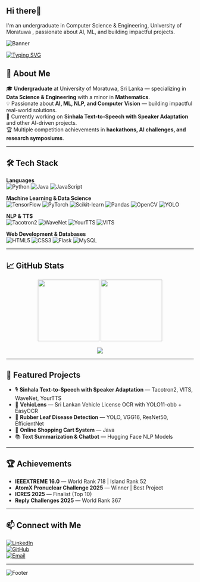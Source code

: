 ## Hi there👋
I'm an undergraduate in Computer Science & Engineering, University of Moratuwa , passionate about AI, ML, and building impactful projects.


<!-- Banner -->
![Banner](https://capsule-render.vercel.app/api?type=waving&color=0:00c6ff,100:0072ff&height=200&section=header&text=Hi%20I'm%20Yasindu%20Liyanage%20👋&fontSize=40&fontColor=ffffff&animation=fadeIn&fontAlignY=35)

<!-- Typing Effect -->
[![Typing SVG](https://readme-typing-svg.herokuapp.com?size=24&color=F7A51D&center=true&vCenter=true&lines=AI+Engineer;Machine+Learning+Developer;Data+Scientist;Computer+Vision+Enthusiast;TTS+Researcher)](https://git.io/typing-svg)

## 🚀 About Me  
🎓 **Undergraduate** at University of Moratuwa, Sri Lanka — specializing in **Data Science & Engineering** with a minor in **Mathematics**.  
💡 Passionate about **AI, ML, NLP, and Computer Vision** — building impactful real-world solutions.  
🌱 Currently working on **Sinhala Text-to-Speech with Speaker Adaptation** and other AI-driven projects.  
🏆 Multiple competition achievements in **hackathons, AI challenges, and research symposiums**.  

---

## 🛠 Tech Stack  

**Languages**  
![Python](https://img.shields.io/badge/-Python-3776AB?logo=python&logoColor=white&style=for-the-badge)
![Java](https://img.shields.io/badge/-Java-007396?logo=java&logoColor=white&style=for-the-badge)
![JavaScript](https://img.shields.io/badge/-JavaScript-F7DF1E?logo=javascript&logoColor=black&style=for-the-badge)

**Machine Learning & Data Science**  
![TensorFlow](https://img.shields.io/badge/-TensorFlow-FF6F00?logo=tensorflow&logoColor=white&style=for-the-badge)
![PyTorch](https://img.shields.io/badge/-PyTorch-EE4C2C?logo=pytorch&logoColor=white&style=for-the-badge)
![Scikit-learn](https://img.shields.io/badge/-ScikitLearn-F7931E?logo=scikit-learn&logoColor=white&style=for-the-badge)
![Pandas](https://img.shields.io/badge/-Pandas-150458?logo=pandas&logoColor=white&style=for-the-badge)
![OpenCV](https://img.shields.io/badge/-OpenCV-5C3EE8?logo=opencv&logoColor=white&style=for-the-badge)
![YOLO](https://img.shields.io/badge/-YOLO-00FFFF?style=for-the-badge)

**NLP & TTS**  
![Tacotron2](https://img.shields.io/badge/-Tacotron2-blueviolet?style=for-the-badge)
![WaveNet](https://img.shields.io/badge/-WaveNet-FF69B4?style=for-the-badge)
![YourTTS](https://img.shields.io/badge/-YourTTS-800080?style=for-the-badge)
![VITS](https://img.shields.io/badge/-VITS-FF4500?style=for-the-badge)

**Web Development & Databases**  
![HTML5](https://img.shields.io/badge/-HTML5-E34F26?logo=html5&logoColor=white&style=for-the-badge)
![CSS3](https://img.shields.io/badge/-CSS3-1572B6?logo=css3&logoColor=white&style=for-the-badge)
![Flask](https://img.shields.io/badge/-Flask-000000?logo=flask&logoColor=white&style=for-the-badge)
![MySQL](https://img.shields.io/badge/-MySQL-4479A1?logo=mysql&logoColor=white&style=for-the-badge)

---

## 📈 GitHub Stats  

<p align="center">
  <img src="https://github-readme-stats.vercel.app/api?username=Yasindu-Liyanage&show_icons=true&theme=radical" height="165"/>
  <img src="https://github-readme-streak-stats.herokuapp.com?user=Yasindu-Liyanage&theme=radical&hide_border=true" height="165"/>
</p>

<p align="center">
  <img src="https://github-readme-stats.vercel.app/api/top-langs/?username=Yasindu-Liyanage&layout=compact&theme=radical"/>
</p>

---

## 🌟 Featured Projects  
- 🎙 **Sinhala Text-to-Speech with Speaker Adaptation** — Tacotron2, VITS, WaveNet, YourTTS  
- 🚗 **VehicLens** — Sri Lankan Vehicle License OCR with YOLO11-obb + EasyOCR  
- 🌿 **Rubber Leaf Disease Detection** — YOLO, VGG16, ResNet50, EfficientNet  
- 🛒 **Online Shopping Cart System** — Java  
- 📚 **Text Summarization & Chatbot** — Hugging Face NLP Models  

---

## 🏆 Achievements  
- **IEEEXTREME 16.0** — World Rank 718 | Island Rank 52  
- **AtomX Pronuclear Challenge 2025** — Winner | Best Project  
- **ICRES 2025** — Finalist (Top 10)  
- **Reply Challenges 2025** — World Rank 367  

---

## 📫 Connect with Me  
[![LinkedIn](https://img.shields.io/badge/-LinkedIn-0A66C2?logo=linkedin&logoColor=white&style=for-the-badge)](https://www.linkedin.com/in/yasindu-liyanage-8aa944215/)  
[![GitHub](https://img.shields.io/badge/-GitHub-181717?logo=github&logoColor=white&style=for-the-badge)](https://github.com/Yasindu-Liyanage)  
[![Email](https://img.shields.io/badge/-Email-D14836?logo=gmail&logoColor=white&style=for-the-badge)](mailto:liyanageyasindu01@gmail.com)  

---


<!-- Footer -->
![Footer](https://capsule-render.vercel.app/api?type=waving&color=0:00c6ff,100:0072ff&height=120&section=footer)



<!--
**Yasindu-Liyanage/Yasindu-Liyanage** is a ✨ _special_ ✨ repository because its `README.md` (this file) appears on your GitHub profile.

Here are some ideas to get you started:

- 🔭 I’m currently working on ...
- 🌱 I’m currently learning ...
- 👯 I’m looking to collaborate on ...
- 🤔 I’m looking for help with ...
- 💬 Ask me about ...
- 📫 How to reach me: ...
- 😄 Pronouns: ...
- ⚡ Fun fact: ...
-->
